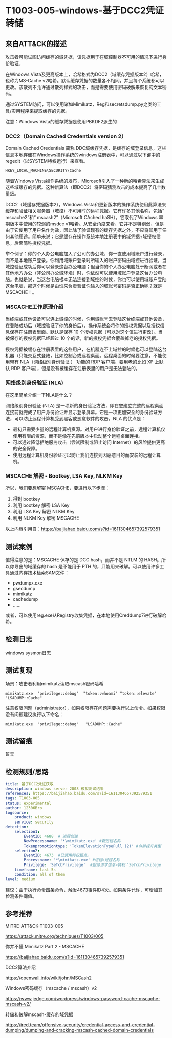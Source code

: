 # T1003-005-windows-基于DCC2凭证转储

## 来自ATT&CK的描述

攻击者可能试图访问缓存的域凭据，该凭据用于在域控制器不可用的情况下进行身份验证。

在Windows Vista及更高版本上，哈希格式为DCC2（域缓存凭据版本2）哈希，也称为MS-Cache v2哈希。默认缓存凭据的数量各不相同，并且每个系统都可以更改。该散列不允许通过散列样式的攻击，而是需要使用密码破解来恢复纯文本密码。

通过SYSTEM访问，可以使用诸如Mimikatz，Reg和secretsdump.py之类的工具/实用程序来提取缓存的凭据。

注意：Windows Vista的缓存凭据是使用PBKDF2派生的

### DCC2（Domain Cached Credentials version 2）

Domain Cached Credentials 简称 DDC域缓存凭据，是缓存的域登录信息，这些信息本地存储在Windows操作系统的windows注册表中，可以通过以下键中的regedit（以SYSTEM特权运行）来查看。

```dos
HKEY_LOCAL_MACHINE\SECURITY\Cache
```

随着Windows Vista操作系统的发布，Microsoft引入了一种新的哈希算法来生成这些域缓存的凭据。这种新算法（即DCC2）将密码猜测攻击的成本提高了几个数量级。

DCC2（域缓存凭据版本2），Windows Vista和更新版本的操作系统使用此算法来缓存和验证相关服务器（域控）不可用时的远程凭据。它有许多其他名称，包括“ mscache2”和“ mscash2”（Microsoft CAched haSH）。它取代了Windows 早期版本中使用的较弱的msdcc v1哈希。从安全角度来看，它并不是特别弱，但是由于它使用了用户名作为盐，因此除了验证现有的缓存凭据之外，不应将其用于任何其他用途。简单来说：它是缓存在操作系统本地注册表中的域凭据+域授权信息，后面简称授权凭据。

举个例子：你的个人办公电脑加入了公司的办公域，你一直使用域账户进行登录，而不是本地账户登录。你利用域账户登录时所输入的账户密码由域控进行验证，当域控验证成功后你可以登录这台办公电脑；但当你的个人办公电脑处于断网或者在其他地方办公（非公司办公域环境）时，你依然可以使用域账户登录这台办公电脑。也就是说，当这台电脑根本无法连接到域控的时候，你也可以使用域账户登陆这台电脑，那这个时候是由谁来负责验证你输入的域账号密码是否正确呢？就是MSCACHE！。

### MSCACHE工作原理介绍

当终端或其他设备可以连上域控的时候，你用域账号去登陆这台终端或其他设备，在登陆成功后（域控验证了你的身份后），操作系统会将你的授权凭据以及授权信息保存在注册表里面。默认是保存 10 个授权凭据（可以对这个值进行更改）。当被保存的授权凭据已经超过 10 个的话，新的授权凭据会覆盖掉老的授权凭据。

授权凭据被缓存在注册表里的这些用户，在机器连不上域控的时候也可以登陆这台机器（只能交互式登陆，比如控制台或远程桌面。远程桌面的时候要注意，不能使用带有 NLA（网络级别身份验证 ） 功能的 RDP 客户端，要用老的比如 XP 上默认 RDP 客户端），但是没有被缓存在注册表里的用户是无法登陆的。

### 网络级别身份验证 (NLA)

在这里简单介绍一下NLA是什么？

网络级别身份验证 (NLA)  是一项新的身份验证方法，即在您建立完整的远程桌面连接前就完成了用户身份验证并显示登录屏幕。它是一项更加安全的身份验证方法，可以防止远程计算机受到黑客或恶意软件的攻击。NLA  的优点是：

- 最初只需要少量的远程计算机资源。对用户进行身份验证之前，远程计算机仅使用有限的资源，而不是像在先前版本中启动整个远程桌面连接。  
- 可以通过降低拒绝服务攻击（尝试限制或阻止访问 Internet）的风险提供更高的安全保障。  
- 使用远程计算机身份验证可以防止我们连接到因恶意目的而安装的远程计算机。

### MSCACHE 解密 - Bootkey, LSA Key, NLKM Key

所以，我们要想解密 MSCACHE，要进行以下步骤：

1. 得到 bootkey
2. 利用 bootkey 解密 LSA Key
3. 利用 LSA Key 解密 NLKM Key
4. 利用 NLKM Key 解密 MSCACHE

以上内容引用自：<https://baijiahao.baidu.com/s?id=1611304657392579351>

## 测试案例

值得注意的是：MSCACHE 保存的是 DCC hash，而并不是 NTLM 的 HASH。所以你导出的域缓存的 hash 是不能用于 PTH 的，只能用来破解。可以使用许多工具通过内存技术检索SAM文件：

- pwdumpx.exe
- gsecdump
- mimikatz
- cachedump
- ......

或者，可以使用reg.exe从Registry收集凭据，在本地使用Creddump7进行破解哈希。

## 检测日志

windows sysmon日志

## 测试复现

场景：攻击者利用mimikatz读取mscash密码哈希

```dos
mimikatz.exe  "privilege::debug"  "token::whoami" "token::elevate"   "LSADUMP::Cache"
```

注意权限问题（administrator），如果权限存在问题需要执行以上命令。如果权限没有问题建议执行以下命名：

```dos
mimikatz.exe  "privilege::debug"   "LSADUMP::Cache"
```

## 测试留痕

暂无

## 检测规则/思路

```yml
title: 基于DCC2凭证获取
description: windows server 2008 模拟测试结果
references: https://baijiahao.baidu.com/s?id=1611304657392579351
tags: T1003-005
status: experimental
author: 12306Bro
logsource:
    product: windows
    service: security
detection:
    selection1:
        EventID: 4688  # 进程创建
        NewProcessname: '*\mimikatz.exe' #新进程名称
        Tokenpromotiontype: 'TokenElevationTypeFull (2)' #令牌提升类型
    selection2:
        EventID: 4673  #已调用特权服务。
        Processname: '*\mimikatz.exe' #进程>进程名称
        Privilege: 'SeTcbPrivilege'  #服务请求信息>特权：SeTcbPrivilege
    timeframe: last 5s  
    condition: all of them
level: medium
```

建议：由于执行命令四条命令，触发4673事件ID4次。如果条件允许，可增加其检测条件阈值。

## 参考推荐

MITRE-ATT&CK-T1003-005

<https://attack.mitre.org/techniques/T1003/005>

你并不懂 Mimikatz Part 2 - MSCACHE

<https://baijiahao.baidu.com/s?id=1611304657392579351>

DCC2算法介绍

<https://openwall.info/wiki/john/MSCash2>

Windows密码缓存（mscache / mscash）v2

<https://www.jedge.com/wordpress/windows-password-cache-mscache-mscash-v2/>

转储和破解mscash-缓存的域凭据

<https://ired.team/offensive-security/credential-access-and-credential-dumping/dumping-and-cracking-mscash-cached-domain-credentials>
